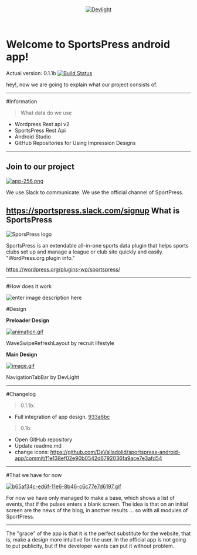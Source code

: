 <br/>
<p align="center">
  <a href="#">
      <img src ="https://i1.wp.com/plugins.svn.wordpress.org/!svn/bc/1405496/sportspress/assets/banner-772x250.png?strip=all&#038;ssl=1" alt="Devlight"/>
  </a>
</p>
<br/>

# Welcome to SportsPress android app!

Actual version: 0.1.1b [![Build Status](https://travis-ci.org/DeValladolid/sportspress-android-app.svg?branch=master)](https://travis-ci.org/DeValladolid/sportspress-android-app)



hey!, now we are going to explain what our project consists of.

----------


#Information

> What data do we use
- Wordpress Rest api v2
- SportsPress Rest Api
- Android Studio
- GitHub Repositories for Using Impression Designs





----------


Join to our project
---------------------
[![app-256.png](https://s28.postimg.org/5w6ueej5p/app_256.png)](https://postimg.org/image/b7lqz4589/)

We use Slack to communicate.
We use the official channel of SportPress.

https://sportspress.slack.com/signup
What is SportsPress
------
![SporsPress logo](https://ps.w.org/sportspress/assets/icon-128x128.png)

SportsPress is an extendable all-in-one sports data plugin that helps sports clubs set up and manage a league or club site quickly and easily. "WordPress.org plugin info."

https://wordpress.org/plugins-wp/sportspress/

----------

#How does it work



![enter image description here](https://s24.postimg.org/51lwhejp1/Stack_Edit_Editor_Google_Chrome_08_02_2017_16.png "How does it work")

#Design

**Preloader Design**

[![animation.gif](https://s28.postimg.org/n2vhft4kt/animation.gif)](https://github.com/recruit-lifestyle/WaveSwipeRefreshLayout)

WaveSwipeRefreshLayout by recruit lifestyle

**Main Design**

[![image.gif](https://s28.postimg.org/luzq5dapp/image.gif)](https://github.com/Devlight/NavigationTabBar)

NavigationTabBar by DevLight


----------


#Changelog
> 0.1.1b:

 - Full integration of app design. [933a6bc](https://github.com/DeValladolid/sportspress-android-app/commit/b8d1094dc7f1c0a1b073fb2408432ea0dbc083b6 "933a6bc")

> 0.1b:

 - Open GitHub repository
 - Update readme.md
 - change icons: https://github.com/DeValladolid/sportspress-android-app/commit/f1e138ef02e90b0542d6792036fa9ace7e3afd54


----------

#That we have for now

[![b65af34c-ed6f-11e6-8b46-c6c77e7d6197.gif](https://s29.postimg.org/twnwtcho7/b65af34c_ed6f_11e6_8b46_c6c77e7d6197.gif)](https://postimg.org/image/xg9uj5kdv/)

For now we have only managed to make a base, which shows a list of events, that if the pulses enters a blank screen.
The idea is that on an initial screen are the news of the blog, in another results ... so with all modules of SportPress.


----------
The "grace" of the app is that it is the perfect substitute for the website, that is, make a design more intuitive for the user.
In the official app is not going to put publicity, but if the developer wants can put it without problem.

